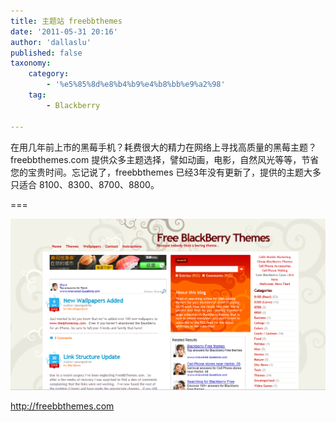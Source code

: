 ```yaml
---
title: 主题站 freebbthemes
date: '2011-05-31 20:16'
author: 'dallaslu'
published: false
taxonomy:
    category:
        - '%e5%85%8d%e8%b4%b9%e4%b8%bb%e9%a2%98'
    tag:
        - Blackberry

---
```

在用几年前上市的黑莓手机？耗费很大的精力在网络上寻找高质量的黑莓主题？freebbthemes.com 提供众多主题选择，譬如动画，电影，自然风光等等，节省您的宝贵时间。忘记说了，freebbthemes 已经3年没有更新了，提供的主题大多只适合 8100、8300、8700、8800。

===

![](freebbthemes-2.png)

<http://freebbthemes.com>
